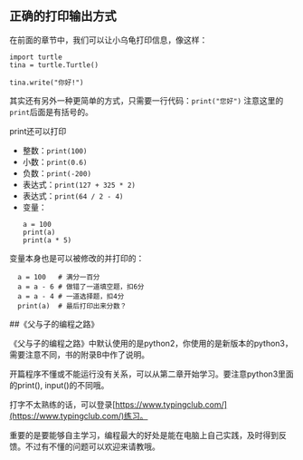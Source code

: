 ## 正确的打印输出方式

在前面的章节中，我们可以让小乌龟打印信息，像这样：
```
import turtle
tina = turtle.Turtle()

tina.write("你好!")
```

其实还有另外一种更简单的方式，只需要一行代码：`print("您好")`
注意这里的`print`后面是有括号的。

print还可以打印
- 整数：`print(100)`
- 小数：`print(0.6)`
- 负数：`print(-200)`
- 表达式：`print(127 + 325 * 2)`
- 表达式：`print(64 / 2 - 4)`
- 变量：
  ```
  a = 100
  print(a)
  print(a * 5)
  ```

变量本身也是可以被修改的并打印的：

```
  a = 100   # 满分一百分
  a = a - 6 # 做错了一道填空题，扣6分
  a = a - 4 # 一道选择题，扣4分
  print(a)  # 最后打印出来分数？
```

##《父与子的编程之路》

《父与子的编程之路》中默认使用的是python2，你使用的是新版本的python3，需要注意不同，书的附录B中作了说明。

开篇程序不懂或不能运行没有关系，可以从第二章开始学习。要注意python3里面的print(), input()的不同哦。

打字不太熟练的话，可以登录[https://www.typingclub.com/](https://www.typingclub.com/)练习。

重要的是要能够自主学习，编程最大的好处是能在电脑上自己实践，及时得到反馈。不过有不懂的问题可以欢迎来请教哦。
